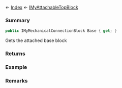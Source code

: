 ← [Index](Api-Index) ← [IMyAttachableTopBlock](Sandbox.ModAPI.Ingame.IMyAttachableTopBlock)

### Summary

```csharp
public IMyMechanicalConnectionBlock Base { get; }
```

Gets the attached base block

### Returns

### Example

### Remarks

